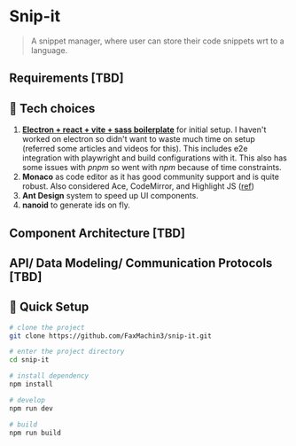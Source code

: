 # Snip-it

> A snippet manager, where user can store their code snippets wrt to a language.

## Requirements [TBD]

## 👀 Tech choices

1. [**Electron + react + vite + sass boilerplate**](https://github.com/electron-vite/electron-vite-react) for initial setup. I haven't worked on electron so didn't want to waste much time on setup (referred some articles and videos for this). This includes e2e integration with playwright and build configurations with it. This also has some issues with _pnpm_ so went with _npm_ because of time constraints.
2. **Monaco** as code editor as it has good community support and is quite robust. Also considered Ace, CodeMirror, and Highlight JS ([ref](https://blog.replit.com/code-editors))
3. **Ant Design** system to speed up UI components.
4. **nanoid** to generate ids on fly.

## Component Architecture [TBD]

## API/ Data Modeling/ Communication Protocols [TBD]

## 🛫 Quick Setup

```sh
# clone the project
git clone https://github.com/FaxMachin3/snip-it.git

# enter the project directory
cd snip-it

# install dependency
npm install

# develop
npm run dev

# build
npm run build
```
